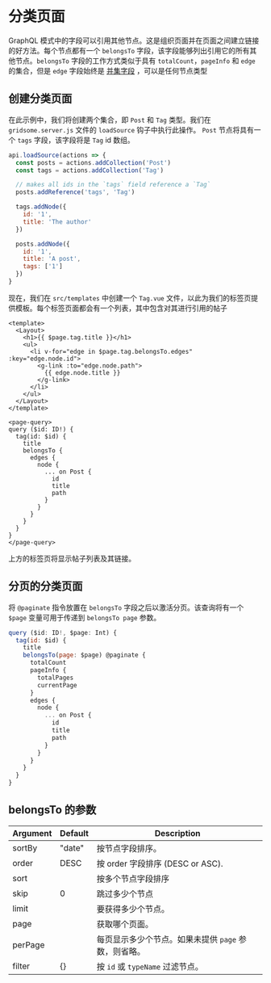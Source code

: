 # 分类页面

GraphQL 模式中的字段可以引用其他节点。这是组织页面并在页面之间建立链接的好方法。每个节点都有一个 `belongsTo` 字段，该字段能够列出引用它的所有其他节点。`belongsTo` 字段的工作方式类似于具有 `totalCount`，`pageInfo` 和 `edge` 的集合，但是 `edge` 字段始终是 [并集字段](https://graphql.org/learn/schema/#union-types) ，可以是任何节点类型

## 创建分类页面

在此示例中，我们将创建两个集合，即 `Post` 和 `Tag` 类型。我们在 `gridsome.server.js` 文件的 `loadSource` 钩子中执行此操作。 `Post` 节点将具有一个 `tags` 字段，该字段将是 `Tag` id 数组。

```javascript
api.loadSource(actions => {
  const posts = actions.addCollection('Post')
  const tags = actions.addCollection('Tag')

  // makes all ids in the `tags` field reference a `Tag`
  posts.addReference('tags', 'Tag')

  tags.addNode({
    id: '1',
    title: 'The author'
  })

  posts.addNode({
    id: '1',
    title: 'A post',
    tags: ['1']
  })
}
```

现在，我们在 `src/templates` 中创建一个 `Tag.vue` 文件，以此为我们的标签页提供模板。每个标签页面都会有一个列表，其中包含对其进行引用的帖子

```vue
<template>
  <Layout>
    <h1>{{ $page.tag.title }}</h1>
    <ul>
      <li v-for="edge in $page.tag.belongsTo.edges" :key="edge.node.id">
        <g-link :to="edge.node.path">
          {{ edge.node.title }}
        </g-link>
      </li>
    </ul>
  </Layout>
</template>

<page-query>
query ($id: ID!) {
  tag(id: $id) {
    title
    belongsTo {
      edges {
        node {
          ... on Post {
            id
            title
            path
          }
        }
      }
    }
  }
}
</page-query>
```

上方的标签页将显示帖子列表及其链接。

## 分页的分类页面

将 `@paginate` 指令放置在 `belongsTo` 字段之后以激活分页。该查询将有一个 `$page` 变量可用于传递到 `belongsTo page` 参数。

```javascript
query ($id: ID!, $page: Int) {
  tag(id: $id) {
    title
    belongsTo(page: $page) @paginate {
      totalCount
      pageInfo {
        totalPages
        currentPage
      }
      edges {
        node {
          ... on Post {
            id
            title
            path
          }
        }
      }
    }
  }
}

```

## belongsTo 的参数

| Argument | Default | Description                                          |
| -------- | ------- | ---------------------------------------------------- |
| sortBy   | "date"  | 按节点字段排序。                                     |
| order    | DESC    | 按 order 字段排序 (DESC or ASC).                     |
| sort     |         | 按多个节点字段排序                                   |
| skip     | 0       | 跳过多少个节点                                       |
| limit    |         | 要获得多少个节点。                                   |
| page     |         | 获取哪个页面。                                       |
| perPage  |         | 每页显示多少个节点。如果未提供 `page` 参数，则省略。 |
| filter   | {}      | 按 `id` 或 `typeName` 过滤节点。                     |
